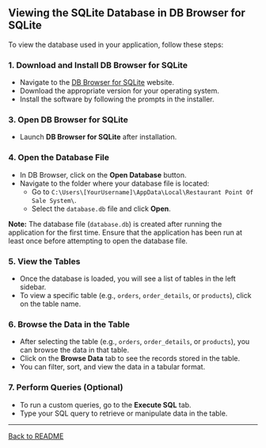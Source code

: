 ## Viewing the SQLite Database in DB Browser for SQLite

To view the database used in your application, follow these steps:

### 1. Download and Install DB Browser for SQLite

- Navigate to the [DB Browser for SQLite](https://sqlitebrowser.org/) website.
- Download the appropriate version for your operating system.
- Install the software by following the prompts in the installer.

### 3. Open DB Browser for SQLite

- Launch **DB Browser for SQLite** after installation.

### 4. Open the Database File

- In DB Browser, click on the **Open Database** button.
- Navigate to the folder where your database file is located:
  - Go to `C:\Users\[YourUsername]\AppData\Local\Restaurant Point Of Sale System\`.
  - Select the `database.db` file and click **Open**.

**Note:** The database file (`database.db`) is created after running the application for the first time. Ensure that the application has been run at least once before attempting to open the database file.

### 5. View the Tables

- Once the database is loaded, you will see a list of tables in the left sidebar.
- To view a specific table (e.g., `orders`, `order_details`, or `products`), click on the table name.

### 6. Browse the Data in the Table

- After selecting the table (e.g., `orders`, `order_details`, or `products`), you can browse the data in that table.
- Click on the **Browse Data** tab to see the records stored in the table.
- You can filter, sort, and view the data in a tabular format.

### 7. Perform Queries (Optional)

- To run a custom queries, go to the **Execute SQL** tab.
- Type your SQL query to retrieve or manipulate data in the table.

---

[Back to README](../README.md)
